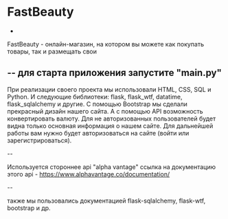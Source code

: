 # FastBeauty
-
FastBeauty - онлайн-магазин, на котором вы можете как покупать товары, так и размещать свои

--
для старта приложения запустите "main.py"
--

При реализации своего проекта мы использовали HTML, CSS, SQL и Python.
И следующие библиотеки: flask, flask_wtf, datatime, flask_sqlalchemy и другие.
С помощью Bootstrap мы сделали прекрасный дизайн нашего сайта. А с помощью API возможность конвертировать валюту. Для не авторизованных пользователей будет видна только основная информация о нашем сайте. Для дальнейшей работы вам нужно будет авторизоваться на сайте (войти или зарегистрироваться).

--

Используется стороннее api "alpha vantage"
ссылка на документацию этого api - https://www.alphavantage.co/documentation/

--

также мы пользовались документацией flask-sqlalchemy, flask-wtf, bootstrap и др.
